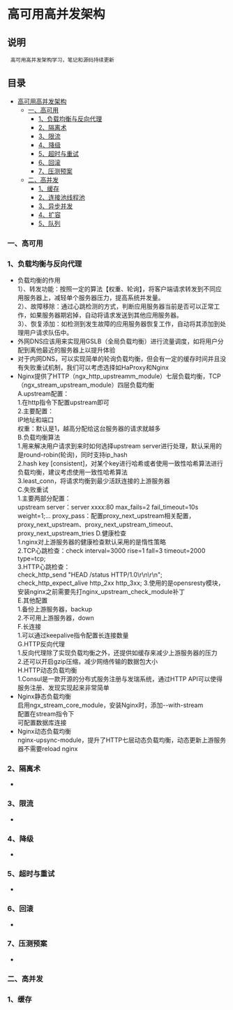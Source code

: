 高可用高并发架构
=========
## 说明
     高可用高并发架构学习，笔记和源码持续更新
## 目录
* [高可用高并发架构](#高可用高并发架构)
	* [一、高可用](#一高可用)
		* [1、负载均衡与反向代理](#1负载均衡与反向代理)
		* [2、隔离术](#2隔离术)
		* [3、限流](#3限流)
		* [4、降级](#4降级)
		* [5、超时与重试](#5超时与重试)
		* [6、回滚](#6回滚)
		* [7、压测预案](#7压测预案)
	* [二、高并发](#二高并发)
		* [1、缓存](#1缓存)	
		* [2、连接池线程池](#2连接池线程池)
		* [3、异步并发](#3异步并发)
		* [4、扩容](#4扩容)
		* [5、队列](#5队列)
	
### 一、高可用
### 1、负载均衡与反向代理
- 负载均衡的作用<br>
1）、转发功能：按照一定的算法【权重、轮询】，将客户端请求转发到不同应用服务器上，减轻单个服务器压力，提高系统并发量。<br>
2）、故障移除：通过心跳检测的方式，判断应用服务器当前是否可以正常工作，如果服务器期宕掉，自动将请求发送到其他应用服务器。<br>
3）、恢复添加：如检测到发生故障的应用服务器恢复工作，自动将其添加到处理用户请求队伍中。<br>
- 外网DNS应该用来实现用GSLB（全局负载均衡）进行流量调度，如将用户分配到离他最近的服务器上以提升体验
- 对于内网DNS，可以实现简单的轮询负载均衡，但会有一定的缓存时间并且没有失败重试机制，我们可以考虑选择如HaProxy和Nginx
- Nginx提供了HTTP（ngx_http_upstreamm_module）七层负载均衡，TCP（ngx_stream_upstream_module）四层负载均衡<br>
A.upstream配置：<br>
1.在http指令下配置upstream即可<br>
2.主要配置：<br>
IP地址和端口<br>
权重：默认是1，越高分配给这台服务器的请求就越多<br>
B.负载均衡算法<br>
1.用来解决用户请求到来时如何选择upstream server进行处理，默认采用的是round-robin(轮询)，同时支持ip_hash<br>
2.hash key [consistent]，对某个key进行哈希或者使用一致性哈希算法进行负载均衡，建议考虑使用一致性哈希算法<br>
3.least_conn，将请求均衡到最少活跃连接的上游服务器<br>
C.失败重试<br>
1.主要两部分配置：<br>
upstream server：server xxxx:80 max_fails=2  fail_timeout=10s weight=1;...
proxy_pass：配置proxy_next_upstream相关配置，proxy_next_upstream、proxy_next_upstream_timeout、proxy_next_upstream_tries
D.健康检查<br>
1.nginx对上游服务器的健康检查默认采用的是惰性策略<br>
2.TCP心跳检查：check interval=3000 rise=1 fall=3 timeout=2000 type=tcp;<br>
3.HTTP心跳检查：<br>
check_http_send "HEAD /status HTTP/1.0\r\n\r\n";
check_http_expect_alive http_2xx http_3xx;
3.使用的是opensresty模块，安装nginx之前需要先打nginx_upstream_check_module补丁<br>
E.其他配置<br>
1.备份上游服务器，backup<br>
2.不可用上游服务器，down<br>
F.长连接<br>
1.可以通过keepalive指令配置长连接数量<br>
G.HTTP反向代理<br>
1.反向代理除了实现负载均衡之外，还提供如缓存来减少上游服务器的压力<br>
2.还可以开启gzip压缩，减少网络传输的数据包大小<br>
H.HTTP动态负载均衡<br>
1.Consul是一款开源的分布式服务注册与发瑞系统，通过HTTP API可以使得服务注册、发现实现起来非常简单<br>
- Nginx静态负载均衡<br>
启用ngx_stream_core_module，安装Nginx时，添加--with-stream<br>
配置在stream指令下<br>
可配置数据库连接<br>
- Nginx动态负载均衡<br>
nginx-upsync-module，提升了HTTP七层动态负载均衡，动态更新上游服务器不需要reload nginx
### 2、隔离术
- 
### 3、限流
- 
### 4、降级
- 
### 5、超时与重试
- 
### 6、回滚
- 
### 7、压测预案
- 
### 二、高并发
### 1、缓存